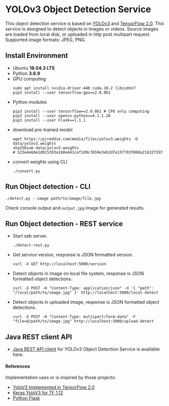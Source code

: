 # YOLOv3 Object Detection Service
This object detection service is based on [YOLOv3](https://pjreddie.com/darknet/yolo/) 
and [TensorFlow 2.0](https://www.tensorflow.org/guide/effective_tf2).
This service is designed to detect objects in images or videos. 
Source images are loaded from local disk, or uploaded in http post multipart request.
Supported image formats: JPEG, PNG.

## Install Environment
* Ubuntu __18.04.3 LTS__
* Python __3.6.9__
* GPU computing
  ```
  sudo apt install nvidia-driver-440 cuda-10-2 libcudnn7
  pip3 install --user tensorflow-gpu==2.0.0b1
  ```
* Python modules
  ```
  pip3 install --user tensorflow==2.0.0b1 # CPU only computing
  pip3 install --user opencv-python==4.1.1.26
  pip3 install --user Flask==1.1.1
  ``` 
* download pre-trained model
  ```
  wget https://pjreddie.com/media/files/yolov3.weights -O data/yolov3.weights
  sha256sum data/yolov3.weights
  # 523e4e69e1d015393a1b0a441cef1d9c7659e3eb2d7e15f793f060a21b32f297
  ```
* convert weights using CLI
  ```
  ./convert.py
  ```  

## Run Object detection - CLI  
```
./detect.py --image path/to/image/file.jpg
```
Check console output and ``output.jpg`` image for generated results.

## Run Object detection - REST service
* Start seb server. 
  ```
  ./detect-rest.py 
  ```
* Get service version, response is JSON formatted version.  
  ```
  curl -X GET http://localhost:5000/version
  ```
* Detect objects in image on local file system, response is JSON formatted object detections.  
  ```
  curl -X POST -H "Content-Type: application/json" -d '{ "path": "/local/path/to/image.jpg" }' http://localhost:5000/local-detect
  ```
* Detect objects in uploaded image, response is JSON formatted object detections.   
  ```
  curl -X POST -H "Content-Type: multipart/form-data" -F "file=@/path/to/image.jpg" http://localhost:5000/upload-detect
  ```

## Java REST client API
* [Java REST API client](../od-yolov3-tf2-java) for YOLOv3 Object Detection Service is available here.

#### References
Implementation uses or is inspired by those projects:
* [YoloV3 Implemented in TensorFlow 2.0](https://github.com/zzh8829/yolov3-tf2)
* [Keras YoloV3 for TF 1.12](https://github.com/qqwweee/keras-yolo3)
* [Python Flask](https://flask.palletsprojects.com/en/1.1.x/)
  